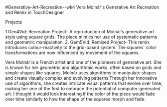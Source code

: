  #Generative-Art-Recreation--wk4
 Vera Molnár's Generative Art Recreation and Remix in TouchDesigner

Projects

1.Gen4Vid: Recreation Project- A reproduction of Molnár’s generative art style using square grids. The piece mimics her use of systematic patterns and geometric manipulation.
2. Gem5Vid: Remixed Project- This remix introduces colour-reactivity to the grid-based system. The squares' color transformations are now influenced by movement of the squares.

Vera Molnár is a French artist and one of the pioneers of generative art. She is known for her geometric and algorithmic works, often based on grids and simple shapes like squares. Molnár uses algorithms to manipulate shapes and create visually complex and evolving patterns.Through her innovative use of algorithms, she creates intricate visual patterns that evolve over time, making her one of the first to embrace the potential of computer-generated art. I thought it would look interesting if the color of the piece would fade over time similarly to how the shape of the squares morph and fade.
